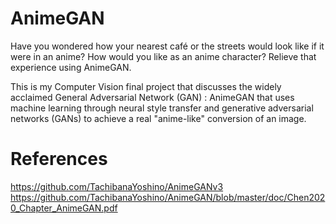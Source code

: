 # AnimeGAN

Have you wondered how your nearest café or the streets would look like if it were in an anime? How would you like as an anime character? Relieve that experience using AnimeGAN.

This is my Computer Vision final project that discusses the widely acclaimed General Adversarial Network (GAN) : AnimeGAN that uses machine learning through neural style transfer and generative adversarial networks (GANs) to achieve a real "anime-like" conversion of an image.





# References 

https://github.com/TachibanaYoshino/AnimeGANv3
https://github.com/TachibanaYoshino/AnimeGAN/blob/master/doc/Chen2020_Chapter_AnimeGAN.pdf
